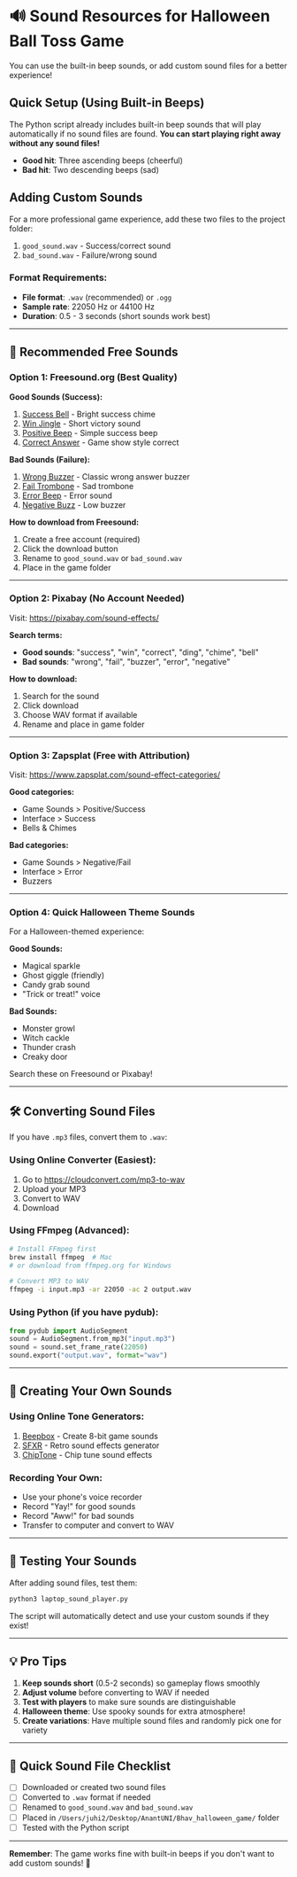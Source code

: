 # 🔊 Sound Resources for Halloween Ball Toss Game

You can use the built-in beep sounds, or add custom sound files for a better experience!

## Quick Setup (Using Built-in Beeps)

The Python script already includes built-in beep sounds that will play automatically if no sound files are found. **You can start playing right away without any sound files!**

- **Good hit**: Three ascending beeps (cheerful)
- **Bad hit**: Two descending beeps (sad)

## Adding Custom Sounds

For a more professional game experience, add these two files to the project folder:

1. `good_sound.wav` - Success/correct sound
2. `bad_sound.wav` - Failure/wrong sound

### Format Requirements:
- **File format**: `.wav` (recommended) or `.ogg`
- **Sample rate**: 22050 Hz or 44100 Hz
- **Duration**: 0.5 - 3 seconds (short sounds work best)

---

## 🎃 Recommended Free Sounds

### Option 1: Freesound.org (Best Quality)

**Good Sounds (Success):**
1. [Success Bell](https://freesound.org/people/LittleRobotSoundFactory/sounds/270303/) - Bright success chime
2. [Win Jingle](https://freesound.org/people/plasterbrain/sounds/397355/) - Short victory sound
3. [Positive Beep](https://freesound.org/people/rhodesmas/sounds/322900/) - Simple success beep
4. [Correct Answer](https://freesound.org/people/Bertrof/sounds/351565/) - Game show style correct

**Bad Sounds (Failure):**
1. [Wrong Buzzer](https://freesound.org/people/distillerystudio/sounds/327736/) - Classic wrong answer buzzer
2. [Fail Trombone](https://freesound.org/people/kirbydx/sounds/175409/) - Sad trombone
3. [Error Beep](https://freesound.org/people/Bertrof/sounds/131657/) - Error sound
4. [Negative Buzz](https://freesound.org/people/plasterbrain/sounds/423169/) - Low buzzer

**How to download from Freesound:**
1. Create a free account (required)
2. Click the download button
3. Rename to `good_sound.wav` or `bad_sound.wav`
4. Place in the game folder

---

### Option 2: Pixabay (No Account Needed)

Visit: https://pixabay.com/sound-effects/

**Search terms:**
- **Good sounds**: "success", "win", "correct", "ding", "chime", "bell"
- **Bad sounds**: "wrong", "fail", "buzzer", "error", "negative"

**How to download:**
1. Search for the sound
2. Click download
3. Choose WAV format if available
4. Rename and place in game folder

---

### Option 3: Zapsplat (Free with Attribution)

Visit: https://www.zapsplat.com/sound-effect-categories/

**Good categories:**
- Game Sounds > Positive/Success
- Interface > Success
- Bells & Chimes

**Bad categories:**
- Game Sounds > Negative/Fail
- Interface > Error
- Buzzers

---

### Option 4: Quick Halloween Theme Sounds

For a Halloween-themed experience:

**Good Sounds:**
- Magical sparkle
- Ghost giggle (friendly)
- Candy grab sound
- "Trick or treat!" voice

**Bad Sounds:**
- Monster growl
- Witch cackle
- Thunder crash
- Creaky door

Search these on Freesound or Pixabay!

---

## 🛠️ Converting Sound Files

If you have `.mp3` files, convert them to `.wav`:

### Using Online Converter (Easiest):
1. Go to https://cloudconvert.com/mp3-to-wav
2. Upload your MP3
3. Convert to WAV
4. Download

### Using FFmpeg (Advanced):
```bash
# Install FFmpeg first
brew install ffmpeg  # Mac
# or download from ffmpeg.org for Windows

# Convert MP3 to WAV
ffmpeg -i input.mp3 -ar 22050 -ac 2 output.wav
```

### Using Python (if you have pydub):
```python
from pydub import AudioSegment
sound = AudioSegment.from_mp3("input.mp3")
sound = sound.set_frame_rate(22050)
sound.export("output.wav", format="wav")
```

---

## 🎨 Creating Your Own Sounds

### Using Online Tone Generators:
1. [Beepbox](https://www.beepbox.co/) - Create 8-bit game sounds
2. [SFXR](https://sfxr.me/) - Retro sound effects generator
3. [ChipTone](https://sfbgames.itch.io/chiptone) - Chip tune sound effects

### Recording Your Own:
- Use your phone's voice recorder
- Record "Yay!" for good sounds
- Record "Aww!" for bad sounds
- Transfer to computer and convert to WAV

---

## 📝 Testing Your Sounds

After adding sound files, test them:

```bash
python3 laptop_sound_player.py
```

The script will automatically detect and use your custom sounds if they exist!

---

## 💡 Pro Tips

1. **Keep sounds short** (0.5-2 seconds) so gameplay flows smoothly
2. **Adjust volume** before converting to WAV if needed
3. **Test with players** to make sure sounds are distinguishable
4. **Halloween theme**: Use spooky sounds for extra atmosphere!
5. **Create variations**: Have multiple sound files and randomly pick one for variety

---

## 🔄 Quick Sound File Checklist

- [ ] Downloaded or created two sound files
- [ ] Converted to `.wav` format if needed
- [ ] Renamed to `good_sound.wav` and `bad_sound.wav`
- [ ] Placed in `/Users/juhi2/Desktop/AnantUNI/Bhav_halloween_game/` folder
- [ ] Tested with the Python script

---

**Remember**: The game works fine with built-in beeps if you don't want to add custom sounds! 🎵


